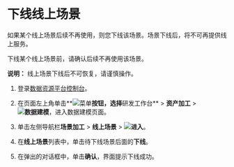 # 下线线上场景

如果某个线上场景后续不再使用，则您下线该场景。场景下线后，将不可再提供线上服务。

下线某个线上场景前，请确认后续不再使用该场景。

**说明：** 线上场景下线后不可恢复，请谨慎操作。

1.  登录[数据资源平台控制台](https://dataq.console.aliyun.com)。

2.  在页面左上角单击**![菜单](https://static-aliyun-doc.oss-accelerate.aliyuncs.com/assets/img/zh-CN/6504337061/p188771.png)**按钮，选择**研发工作台** \> **资产加工** \> **![数据建模](https://static-aliyun-doc.oss-accelerate.aliyuncs.com/assets/img/zh-CN/7366900161/p208211.png)**，进入数据建模页面。

3.  单击左侧导航栏**场景加工** \> **线上场景** \> **![进入](https://static-aliyun-doc.oss-accelerate.aliyuncs.com/assets/img/zh-CN/6504337061/p188815.png)**。

4.  在**线上场景**列表中，单击待下线场景后面的**下线**。

5.  在弹出的对话框中，单击**确认**，界面提示下线成功。


